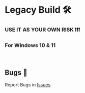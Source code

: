 # Legacy Build 🛠

### USE IT AS YOUR OWN RISK ❗❗❗
### For Windows 10 & 11
</br>

## Bugs 🐛
Report Bugs in [Issues](https://github.com/adasjusk/Orange-Booster/issues)
